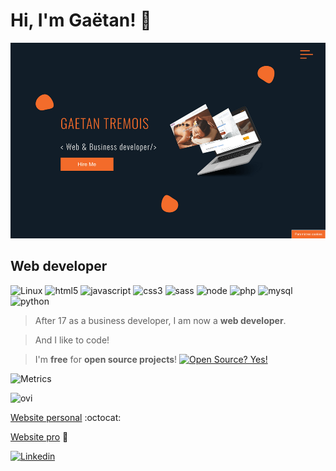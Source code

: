 # Hi, I'm Gaëtan! :metal:

![Profil image](https://github.com/gtcore902/gtcore902/blob/master/gaetantremois.fr_(1).png)

## Web developer

![Linux](https://img.shields.io/badge/Linux-FCC624?style=for-the-badge&logo=linux&logoColor=black) ![html5](https://img.shields.io/badge/html5-%23E34F26.svg?style=for-the-badge&logo=html5&logoColor=white)   ![javascript](https://img.shields.io/badge/javascript-%23323330.svg?style=for-the-badge&logo=javascript&logoColor=%23F7DF1E) ![css3](https://img.shields.io/badge/css3-%231572B6.svg?style=for-the-badge&logo=css3&logoColor=white) ![sass](https://img.shields.io/badge/SASS-hotpink.svg?style=for-the-badge&logo=SASS&logoColor=white) ![node](https://img.shields.io/badge/node.js-%2343853D.svg?style=for-the-badge&logo=node-dot-js&logoColor=white) ![php](https://img.shields.io/badge/php-%23777BB4.svg?style=for-the-badge&logo=php&logoColor=white) ![mysql](https://img.shields.io/badge/mysql-%2300f.svg?style=for-the-badge&logo=mysql&logoColor=white)  ![python](https://img.shields.io/badge/python-%2314354C.svg?style=for-the-badge&logo=python&logoColor=white)

> After 17 as a business developer, I am now a **web developer**.

> And I like to code!

> I'm **free** for **open source projects**! [![Open Source? Yes!](https://badgen.net/badge/Open%20Source%20%3F/Yes%21/blue?icon=github)](https://github.com/Naereen/badges/)

![Metrics](https://metrics.lecoq.io/gtcore902?template=classic&base.header=0&gists=1&lines=1&config.timezone=America%2FToronto)

<img src="https://github-readme-stats.vercel.app/api/top-langs?username=gtcore902&show_icons=true&locale=en&layout=compact&theme=chartreuse-dark" alt="ovi" />

[Website personal](https://www.gaetantremois.fr) :octocat:

[Website pro](https://www.insightweb.fr) :rocket:


[![Linkedin](https://img.shields.io/badge/LinkedIn-0077B5?style=for-the-badge&logo=linkedin&logoColor=white)](https://www.linkedin.com/in/ga%C3%ABtan-tremois-a956a91a3/)

